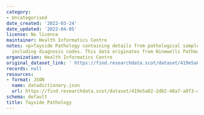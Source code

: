 ```yaml
---
category:
- Uncategorised
date_created: '2022-03-24'
date_updated: '2022-04-05'
license: No licence
maintainer: Health Informatics Centre
notes: <p>Tayside Pathology containing details from pathological samples and biopsy
  including diagnosis codes. This data originates from Ninewells Pathmanager.</p>
organization: Health Informatics Centre
original_dataset_link: ' https://find.researchdata.scot/dataset/419e5a82-2d82-48a7-a8f3-a83e64a54e92'
records: null
resources:
- format: JSON
  name: datadictionary.json
  url: https://find.researchdata.scot/dataset/419e5a82-2d82-48a7-a8f3-a83e64a54e92/resource/419e5a82-2d82-48a7-a8f3-a83e64a54e92/download/datadictionary.json
schema: default
title: Tayside Pathology
---
```

